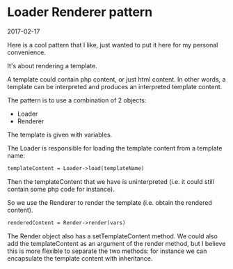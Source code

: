 Loader Renderer pattern
=========================
2017-02-17



Here is a cool pattern that I like, just wanted to put it here for my personal convenience.


It's about rendering a template.

A template could contain php content, or just html content.
In other words, a template can be interpreted and produces an interpreted template content.


The pattern is to use a combination of 2 objects:

- Loader
- Renderer


The template is given with variables.

The Loader is responsible for loading the template content from a template name:

```txt
templateContent = Loader->load(templateName)
```

Then the templateContent that we have is uninterpreted (i.e. it could still contain some php code
for instance).

So we use the Renderer to render the template (i.e. obtain the rendered content).

```txt
renderedContent = Render->render(vars)
```

The Render object also has a setTemplateContent method.
We could also add the templateContent as an argument of the render method,
but I believe this is more flexible to separate the two methods: for instance
we can encapsulate the template content with inheritance.


